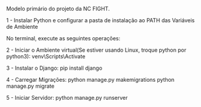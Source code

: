 Modelo primário do projeto da NC FIGHT.

1 - Instalar Python e configurar a pasta de instalação ao PATH das Variáveis de Ambiente

No terminal, execute as seguintes operações:

2 - Iniciar o Ambiente virtual(Se estiver usando Linux, troque python por python3): 
venv\Scripts\Activate

3 - Instalar o Django:
pip install django

4 - Carregar Migrações: 
python manage.py makemigrations
python manage.py migrate

5  - Iniciar Servidor:
python manage.py runserver
